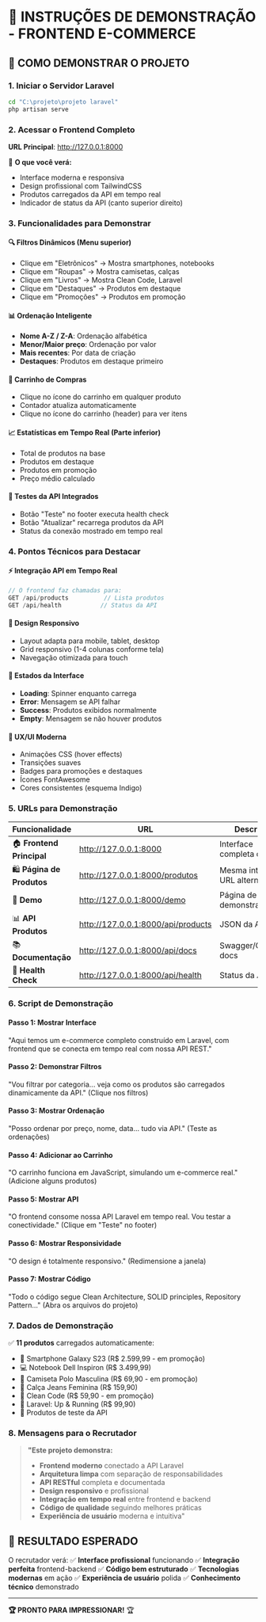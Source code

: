 # 🎯 INSTRUÇÕES DE DEMONSTRAÇÃO - FRONTEND E-COMMERCE

## 🚀 COMO DEMONSTRAR O PROJETO

### 1. Iniciar o Servidor Laravel
```bash
cd "C:\projeto\projeto laravel"
php artisan serve
```

### 2. Acessar o Frontend Completo
**URL Principal**: http://127.0.0.1:8000

🎨 **O que você verá:**
- Interface moderna e responsiva
- Design profissional com TailwindCSS
- Produtos carregados da API em tempo real
- Indicador de status da API (canto superior direito)

### 3. Funcionalidades para Demonstrar

#### 🔍 **Filtros Dinâmicos** (Menu superior)
- Clique em "Eletrônicos" → Mostra smartphones, notebooks
- Clique em "Roupas" → Mostra camisetas, calças
- Clique em "Livros" → Mostra Clean Code, Laravel
- Clique em "Destaques" → Produtos em destaque
- Clique em "Promoções" → Produtos em promoção

#### 📊 **Ordenação Inteligente**
- **Nome A-Z / Z-A**: Ordenação alfabética
- **Menor/Maior preço**: Ordenação por valor
- **Mais recentes**: Por data de criação
- **Destaques**: Produtos em destaque primeiro

#### 🛒 **Carrinho de Compras**
- Clique no ícone do carrinho em qualquer produto
- Contador atualiza automaticamente
- Clique no ícone do carrinho (header) para ver itens

#### 📈 **Estatísticas em Tempo Real** (Parte inferior)
- Total de produtos na base
- Produtos em destaque
- Produtos em promoção  
- Preço médio calculado

#### 🔧 **Testes da API Integrados**
- Botão "Teste" no footer executa health check
- Botão "Atualizar" recarrega produtos da API
- Status da conexão mostrado em tempo real

### 4. Pontos Técnicos para Destacar

#### ⚡ **Integração API em Tempo Real**
```javascript
// O frontend faz chamadas para:
GET /api/products          // Lista produtos
GET /api/health           // Status da API
```

#### 🎨 **Design Responsivo**
- Layout adapta para mobile, tablet, desktop
- Grid responsivo (1-4 colunas conforme tela)
- Navegação otimizada para touch

#### 🔄 **Estados da Interface**
- **Loading**: Spinner enquanto carrega
- **Error**: Mensagem se API falhar  
- **Success**: Produtos exibidos normalmente
- **Empty**: Mensagem se não houver produtos

#### 📱 **UX/UI Moderna**
- Animações CSS (hover effects)
- Transições suaves
- Badges para promoções e destaques
- Ícones FontAwesome
- Cores consistentes (esquema Indigo)

### 5. URLs para Demonstração

| Funcionalidade | URL | Descrição |
|---|---|---|
| 🏠 **Frontend Principal** | http://127.0.0.1:8000 | Interface completa da loja |
| 🛍️ **Página de Produtos** | http://127.0.0.1:8000/produtos | Mesma interface, URL alternativa |
| 🧪 **Demo** | http://127.0.0.1:8000/demo | Página de demonstração |
| 📊 **API Produtos** | http://127.0.0.1:8000/api/products | JSON da API |
| 📚 **Documentação** | http://127.0.0.1:8000/api/docs | Swagger/OpenAPI docs |
| 💚 **Health Check** | http://127.0.0.1:8000/api/health | Status da API |

### 6. Script de Demonstração

#### **Passo 1**: Mostrar Interface
"Aqui temos um e-commerce completo construído em Laravel, com frontend que se conecta em tempo real com nossa API REST."

#### **Passo 2**: Demonstrar Filtros
"Vou filtrar por categoria... veja como os produtos são carregados dinamicamente da API." (Clique nos filtros)

#### **Passo 3**: Mostrar Ordenação
"Posso ordenar por preço, nome, data... tudo via API." (Teste as ordenações)

#### **Passo 4**: Adicionar ao Carrinho
"O carrinho funciona em JavaScript, simulando um e-commerce real." (Adicione alguns produtos)

#### **Passo 5**: Mostrar API
"O frontend consome nossa API Laravel em tempo real. Vou testar a conectividade." (Clique em "Teste" no footer)

#### **Passo 6**: Mostrar Responsividade
"O design é totalmente responsivo." (Redimensione a janela)

#### **Passo 7**: Mostrar Código
"Todo o código segue Clean Architecture, SOLID principles, Repository Pattern..." (Abra os arquivos do projeto)

### 7. Dados de Demonstração

✅ **11 produtos** carregados automaticamente:
- 📱 Smartphone Galaxy S23 (R$ 2.599,99 - em promoção)
- 💻 Notebook Dell Inspiron (R$ 3.499,99)
- 👕 Camiseta Polo Masculina (R$ 69,90 - em promoção)
- 👖 Calça Jeans Feminina (R$ 159,90)
- 📖 Clean Code (R$ 59,90 - em promoção)
- 📗 Laravel: Up & Running (R$ 99,90)
- 🧪 Produtos de teste da API

### 8. Mensagens para o Recrutador

> **"Este projeto demonstra:**
> - **Frontend moderno** conectado a API Laravel
> - **Arquitetura limpa** com separação de responsabilidades  
> - **API RESTful** completa e documentada
> - **Design responsivo** e profissional
> - **Integração em tempo real** entre frontend e backend
> - **Código de qualidade** seguindo melhores práticas
> - **Experiência de usuário** moderna e intuitiva"

## 🎯 RESULTADO ESPERADO

O recrutador verá:
✅ **Interface profissional** funcionando
✅ **Integração perfeita** frontend-backend
✅ **Código bem estruturado** 
✅ **Tecnologias modernas** em ação
✅ **Experiência de usuário** polida
✅ **Conhecimento técnico** demonstrado

---

**🏆 PRONTO PARA IMPRESSIONAR!** 🏆
